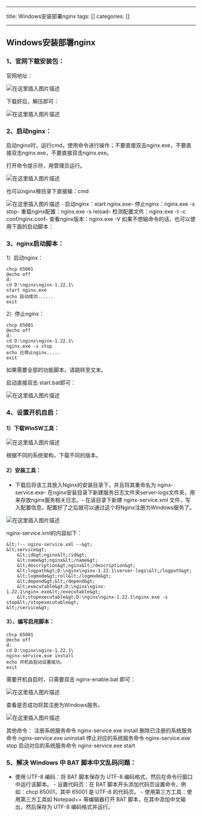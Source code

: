 
--- 
title:  Windows安装部署nginx 
tags: []
categories: [] 

---
## Windows安装部署nginx

### 1、官网下载安装包：

官网地址：

<img src="https://img-blog.csdnimg.cn/f54a100c5b4f461eb0fd92421db44a8d.png#pic_center" alt="在这里插入图片描述">

下载好后，解压即可：

<img src="https://img-blog.csdnimg.cn/6adacead688040cfa1f79fc0081c7f2e.png#pic_center" alt="在这里插入图片描述">

### 2、启动nginx：

启动nginx时，运行cmd，使用命令进行操作；不要直接双击nginx.exe，不要直接双击nginx.exe，不要直接双击nginx.exe。

打开命令提示符，用管理员运行。

<img src="https://img-blog.csdnimg.cn/92fcba388e484fa6ac62d3e16108ac26.png#pic_center" alt="在这里插入图片描述">

也可以nginx根目录下直接输：cmd

<img src="https://img-blog.csdnimg.cn/5a8fc88900a141e1a0d0de031d7f0746.png#pic_center" alt="在这里插入图片描述">
- 启动nginx：start nginx.exe- 停止nginx：nginx.exe -s stop- 重载nginx配置：nginx.exe -s reload- 检测配置文件：nginx.exe -t -c conf/nginx.conf- 查看nginx版本：nginx.exe -V
如果不想输命令的话，也可以使用下面的启动脚本：

### 3、nginx启动脚本：

1）启动nginx：

```
chcp 65001
@echo off
d:
cd D:\nginx\nginx-1.22.1\
start nginx.exe
echo 启动成功......
exit

```

2）停止nginx：

```
chcp 65001
@echo off
d:
cd D:\nginx\nginx-1.22.1\
nginx.exe -s stop
echo 已停止nginx.....
exit

```

如果需要全部的功能脚本，请跳转至文末。

启动直接双击 start.bat即可：

<img src="https://img-blog.csdnimg.cn/ba617b825bcb4edebf8db1bf0b5809d8.png#pic_center" alt="在这里插入图片描述">

### 4、设置开机自启：

#### 1）下载WinSW工具：



<img src="https://img-blog.csdnimg.cn/eb27ac11e8c445cfaadc88777e8062f7.png#pic_center" alt="在这里插入图片描述">

根据不同的系统架构，下载不同的版本。

#### 2）安装工具：
- 下载后将该工具放入Nginx的安装目录下，并且将其重命名为 nginx-service.exe- 在nginx安装目录下新建服务日志文件夹server-logs文件夹，用来存放nginx服务相关日志。- 在该目录下新建 nginx-service.xml 文件，写入配置信息，配置好了之后就可以通过这个将Nginx注册为Windows服务了。
<img src="https://img-blog.csdnimg.cn/447c49b0540c479987a90d4ea5094b77.png#pic_center" alt="在这里插入图片描述">

nginx-service.xml的内容如下：

```
&lt;!-- nginx-service.xml --&gt;
&lt;service&gt;
    &lt;id&gt;nginx&lt;/id&gt;
    &lt;name&gt;nginx&lt;/name&gt;
    &lt;description&gt;nginx&lt;/description&gt;
    &lt;logpath&gt;D:\nginx\nginx-1.22.1\server-logs\&lt;/logpath&gt;
    &lt;logmode&gt;roll&lt;/logmode&gt;
    &lt;depend&gt;&lt;/depend&gt;
    &lt;executable&gt;D:\nginx\nginx-1.22.1\nginx.exe&lt;/executable&gt;
    &lt;stopexecutable&gt;D:\nginx\nginx-1.22.1\nginx.exe -s stop&lt;/stopexecutable&gt;
&lt;/service&gt;

```

#### 3）、编写启用脚本：

```
chcp 65001
@echo off
d:
cd D:\nginx\nginx-1.22.1\
nginx-service.exe install
echo 开机自启动设置成功。
exit

```

需要开机自启时，只需要双击 nginx-enable.bat 即可：

<img src="https://img-blog.csdnimg.cn/5a2094e8867c4126bdeddb21fbb8e9b0.png#pic_center" alt="在这里插入图片描述">

查看是否成功将其注册为Windows服务。

<img src="https://img-blog.csdnimg.cn/7c10679645ac40ff887bc7ea3b03fa39.png#pic_center" alt="在这里插入图片描述">

>  
 其他命令： 注册系统服务命令 nginx-service.exe install 删除已注册的系统服务命令 nginx-service.exe uninstall 停止对应的系统服务命令 nginx-service.exe stop 启动对应的系统服务命令 nginx-service.exe start 


### 5、解决 Windows 中 BAT 脚本中文乱码问题：
-  使用 UTF-8 编码：将 BAT 脚本保存为 UTF-8 编码格式，然后在命令行窗口中运行该脚本。 -  设置代码页：在 BAT 脚本开头添加代码页设置命令，例如：chcp 65001，其中 65001 是 UTF-8 的代码页。 -  使用第三方工具：使用第三方工具如 Notepad++ 等编辑器打开 BAT 脚本，在其中添加中文输出，然后保存为 UTF-8 编码格式并运行。 